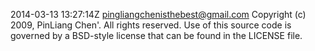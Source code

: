 2014-03-13 13:27:14Z pingliangchenisthebest@gmail.com
Copyright (c) 2009, PinLiang Chen'. All rights reserved.
Use of this source code is governed by a BSD-style license that can be
found in the LICENSE file.
